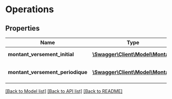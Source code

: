 # Operations

## Properties
Name | Type | Description | Notes
------------ | ------------- | ------------- | -------------
**montant_versement_initial** | [**\Swagger\Client\Model\Montant**](Montant.md) | montant du capital initial | [optional] 
**montant_versement_periodique** | [**\Swagger\Client\Model\Montant**](Montant.md) | montant du versement p\u00E9riodique | [optional] 

[[Back to Model list]](../README.md#documentation-for-models) [[Back to API list]](../README.md#documentation-for-api-endpoints) [[Back to README]](../README.md)


